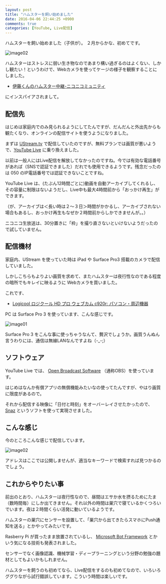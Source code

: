 ```yaml
---
layout: post
title: "ハムスターを飼い始めました"
date: 2016-04-06 22:44:25 +0900
comments: true
categories: [YouTube, Live配信]
---
```


ハムスターを飼い始めました（子供が）。
２月からかな、初めてです。

<!--more-->

![image02](https://dl.dropboxusercontent.com/u/264530/qiita/started_keep_a_hamster_02.jpg)

ハムスターはストレスに弱い生き物なのであまり構い過ぎるのはよくない、しかし観たい！というわけで、Webカメラを使ってケージの様子を観察することにしました。

* [伊藤くんのハムスター中継-ニコニコミュニティ](http://com.nicovideo.jp/community/co2173122)

にインスパイアされまして。

## 配信先

はじめは家庭内でのみ見られるようにしてたんですが、だんだんと外出先からも観たくなり、オンラインの配信サイトを使うようになりました。

まずは [UStream.tv](http://www.ustream.tv/) で配信していたのですが、無料プランでは画質が悪いようで、[YouTube Live](https://www.youtube.com/live) に乗り換えました。

以前は一般人にはLive配信を解放してなかったのですね。今では有効な電話番号があれば（SNSで認証できました）だれでも使用できるようです。残念だったのは 050 のIP電話番号では認証できないことですね。

YouTube Live は、(たぶん12時間ごとに)動画を自動アーカイブしてくれるし、その容量に制限はないようだし、Live中も最大4時間前から「おっかけ再生」ができます。

（が、アーカイブは＜長い時は２〜３日＞時間がかかるし、アーカイブされない場合もあるし、おっかけ再生もなぜか２時間前からしかできませんが。。）

ニコニコ生放送は、30分置きに「枠」を撮り直さないといけないようだったので試していません。

## 配信機材

家庭内、UStream を使っていた時は iPad や Surface Pro3 搭載のカメラで配信していました。

しかしこちらもよりよい画質を求めて、またハムスターは夜行性なのである程度の暗所でもキレイに映るように Webカメラを買いました。

これです、

* [Logicool ロジクール HD プロ ウェブカム c920r: パソコン・周辺機器](http://www.amazon.co.jp/Logicool-%E3%83%AD%E3%82%B8%E3%82%AF%E3%83%BC%E3%83%AB-HD-%E3%82%A6%E3%82%A7%E3%83%96%E3%82%AB%E3%83%A0-c920r/dp/B0158F77Z2)

PC は Surface Pro 3 を使っています、こんな感じです。

![image01](https://pbs.twimg.com/media/CfB5Q5eUIAAtdMM.jpg)

Surface Pro 3 をこんな事に使っちゃうなんて、贅沢でしょうか。画質うんぬん言うわりには、通信は無線LANなんですよね（-_-;）

## ソフトウェア

YouTube Live では、 [Open Broadcast Software](https://obsproject.com/) （通称OBS）を使っています。

はじめはなんか有償アプリの無償機能みたいなの使ってたんですが、やはり画質に限度があるので。

それから配信する映像に「日付と時刻」をオーバーレイさせたかったので、[Snaz](https://obsproject.com/forum/resources/snaz.96/) というソフトを使って実現させました。

## こんな感じ

今のところこんな感じで配信しています。

![image02](https://dl.dropboxusercontent.com/u/264530/qiita/started_keep_a_hamster_01.png)

アドレスはここでは公開しませんが、適当なキーワードで検索すれば見つかるのでしょう。

## これからやりたい事

前出のとおり、ハムスターは夜行性なので、昼間はエサか水を摂るためにたま（数時間毎）にしか出てきません。それ以外の時間は巣穴で寝ているかくつろいでいます。夜は２時間くらい活発に動いているようです。

ハムスターの巣穴にセンサーを設置して、「巣穴から出てきたらスマホにPush通知を送る」とかやってみたいです。

Rasberry Pi が買ったまま放置されているし、 [Microsoft Bot Framework](https://dev.botframework.com/) とかいう気になる技術も発表されました。

センサーでなく画像認識、機械学習・ディープラーニングという分野の勉強の題材としてもよいかもしれません。

ハムスターを飼うのも初めてなら、Live配信をするのも初めてなので、いろいろググりながら試行錯誤しています。こういう時間は楽しいです。
